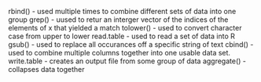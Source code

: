 
rbind() - used multiple times to combine different sets of data into one group
grep() - uused to retur an interger vector of the indices of the elements of x 
        that yielded a match
tolower() - used to convert character case from upper to lower
read.table - used to read a set of data into R
gsub() - used to replace all occurances off a specific string of text
cbind() - used to combine multiple columns together into one usable data set.
write.table - creates an output file from some group of data
aggregate() - collapses data together
